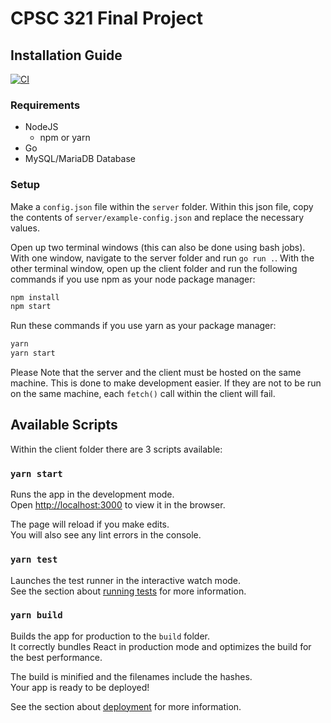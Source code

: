 # CPSC 321 Final Project 

## Installation Guide

[![CI](https://github.com/CameronSWilliamson/go-react-blog/actions/workflows/main.yml/badge.svg?branch=master)](https://github.com/CameronSWilliamson/go-react-blog/actions/workflows/main.yml)
### Requirements

- NodeJS
  - npm or yarn
- Go
- MySQL/MariaDB Database

### Setup

Make a `config.json` file within the `server` folder. Within this json file, copy the contents of `server/example-config.json` and replace the necessary values.

Open up two terminal windows (this can also be done using bash jobs). With one window, navigate to the server folder and run `go run .`. With the other terminal window, open up the client folder and run the following commands if you use npm as your node package manager:

```bash
npm install
npm start
```

Run these commands if you use yarn as your package manager:

```bash
yarn
yarn start
```

Please Note that the server and the client must be hosted on the same machine. This is done to make development easier. If they are not to be run on the same machine, each `fetch()` call within the client will fail.

## Available Scripts

Within the client folder there are 3 scripts available:

### `yarn start`

Runs the app in the development mode.\
Open [http://localhost:3000](http://localhost:3000) to view it in the browser.

The page will reload if you make edits.\
You will also see any lint errors in the console.

### `yarn test`

Launches the test runner in the interactive watch mode.\
See the section about [running tests](https://facebook.github.io/create-react-app/docs/running-tests) for more information.

### `yarn build`

Builds the app for production to the `build` folder.\
It correctly bundles React in production mode and optimizes the build for the best performance.

The build is minified and the filenames include the hashes.\
Your app is ready to be deployed!

See the section about [deployment](https://facebook.github.io/create-react-app/docs/deployment) for more information.

<!--This project was bootstrapped with [Create React App](https://github.com/facebook/create-react-app).

 ## Available Scripts

In the project directory, you can run:

### `yarn start`

Runs the app in the development mode.\
Open [http://localhost:3000](http://localhost:3000) to view it in the browser.

The page will reload if you make edits.\
You will also see any lint errors in the console.

### `yarn test`

Launches the test runner in the interactive watch mode.\
See the section about [running tests](https://facebook.github.io/create-react-app/docs/running-tests) for more information.

### `yarn build`

Builds the app for production to the `build` folder.\
It correctly bundles React in production mode and optimizes the build for the best performance.

The build is minified and the filenames include the hashes.\
Your app is ready to be deployed!

See the section about [deployment](https://facebook.github.io/create-react-app/docs/deployment) for more information.

### `yarn eject`

**Note: this is a one-way operation. Once you `eject`, you can’t go back!**

If you aren’t satisfied with the build tool and configuration choices, you can `eject` at any time. This command will remove the single build dependency from your project.

Instead, it will copy all the configuration files and the transitive dependencies (webpack, Babel, ESLint, etc) right into your project so you have full control over them. All of the commands except `eject` will still work, but they will point to the copied scripts so you can tweak them. At this point you’re on your own.

You don’t have to ever use `eject`. The curated feature set is suitable for small and middle deployments, and you shouldn’t feel obligated to use this feature. However we understand that this tool wouldn’t be useful if you couldn’t customize it when you are ready for it.

## Learn More

You can learn more in the [Create React App documentation](https://facebook.github.io/create-react-app/docs/getting-started).

To learn React, check out the [React documentation](https://reactjs.org/). -->
